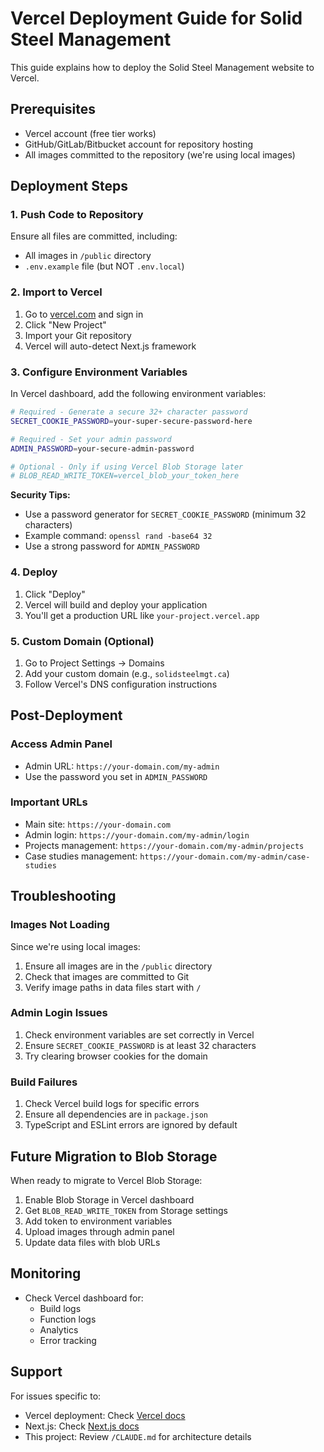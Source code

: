# Vercel Deployment Guide for Solid Steel Management

This guide explains how to deploy the Solid Steel Management website to Vercel.

## Prerequisites

- Vercel account (free tier works)
- GitHub/GitLab/Bitbucket account for repository hosting
- All images committed to the repository (we're using local images)

## Deployment Steps

### 1. Push Code to Repository

Ensure all files are committed, including:
- All images in `/public` directory
- `.env.example` file (but NOT `.env.local`)

### 2. Import to Vercel

1. Go to [vercel.com](https://vercel.com) and sign in
2. Click "New Project"
3. Import your Git repository
4. Vercel will auto-detect Next.js framework

### 3. Configure Environment Variables

In Vercel dashboard, add the following environment variables:

```bash
# Required - Generate a secure 32+ character password
SECRET_COOKIE_PASSWORD=your-super-secure-password-here

# Required - Set your admin password
ADMIN_PASSWORD=your-secure-admin-password

# Optional - Only if using Vercel Blob Storage later
# BLOB_READ_WRITE_TOKEN=vercel_blob_your_token_here
```

**Security Tips:**
- Use a password generator for `SECRET_COOKIE_PASSWORD` (minimum 32 characters)
- Example command: `openssl rand -base64 32`
- Use a strong password for `ADMIN_PASSWORD`

### 4. Deploy

1. Click "Deploy"
2. Vercel will build and deploy your application
3. You'll get a production URL like `your-project.vercel.app`

### 5. Custom Domain (Optional)

1. Go to Project Settings → Domains
2. Add your custom domain (e.g., `solidsteelmgt.ca`)
3. Follow Vercel's DNS configuration instructions

## Post-Deployment

### Access Admin Panel

- Admin URL: `https://your-domain.com/my-admin`
- Use the password you set in `ADMIN_PASSWORD`

### Important URLs

- Main site: `https://your-domain.com`
- Admin login: `https://your-domain.com/my-admin/login`
- Projects management: `https://your-domain.com/my-admin/projects`
- Case studies management: `https://your-domain.com/my-admin/case-studies`

## Troubleshooting

### Images Not Loading

Since we're using local images:
1. Ensure all images are in the `/public` directory
2. Check that images are committed to Git
3. Verify image paths in data files start with `/`

### Admin Login Issues

1. Check environment variables are set correctly in Vercel
2. Ensure `SECRET_COOKIE_PASSWORD` is at least 32 characters
3. Try clearing browser cookies for the domain

### Build Failures

1. Check Vercel build logs for specific errors
2. Ensure all dependencies are in `package.json`
3. TypeScript and ESLint errors are ignored by default

## Future Migration to Blob Storage

When ready to migrate to Vercel Blob Storage:

1. Enable Blob Storage in Vercel dashboard
2. Get `BLOB_READ_WRITE_TOKEN` from Storage settings
3. Add token to environment variables
4. Upload images through admin panel
5. Update data files with blob URLs

## Monitoring

- Check Vercel dashboard for:
  - Build logs
  - Function logs
  - Analytics
  - Error tracking

## Support

For issues specific to:
- Vercel deployment: Check [Vercel docs](https://vercel.com/docs)
- Next.js: Check [Next.js docs](https://nextjs.org/docs)
- This project: Review `/CLAUDE.md` for architecture details